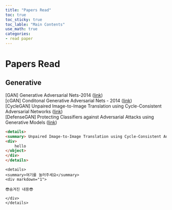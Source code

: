 ```yaml
---
title: "Papers Read"
toc: true
toc_sticky: true
toc_lable: "Main Contents"
use_math: true
categories:
- read paper
---
```




# Papers Read



## Generative

[GAN] Generative Adversarial Nets-2014 ([link](https://arxiv.org/abs/1406.2661))  <br/>
[cGAN] Conditonal Generative Adversarial Nets - 2014  ([link](https://arxiv.org/abs/1411.1784)) <br/>
[CycleGAN] Unpaired Image-to-Image Translation using Cycle-Consistent Adversarial Networks ([link](https://arxiv.org/abs/1703.10593))<br/>
[DefenseGAN] Protecting Classifiers against Adversarial Attacks using Generative Models ([link](https://arxiv.org/abs/1805.06605))<br/>







```html
<details>
<summary> Unpaired Image-to-Image Translation using Cycle-Consistent Adversarial Networks </summary>
<div>
    hello
</object>
</div>
</details>
```





```
<details>
<summary>여기를 눌러주세요</summary>
<div markdown="1">       

😎숨겨진 내용😎

</div>
</details>
```
